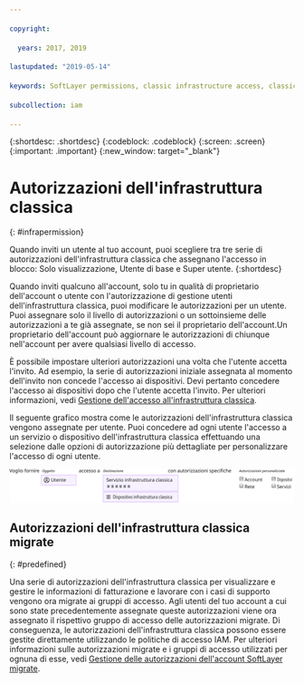 ```yaml
---

copyright:

  years: 2017, 2019

lastupdated: "2019-05-14"

keywords: SoftLayer permissions, classic infrastructure access, classic infrastructure permission, migrated SoftLayer permissions, migrated permission access group

subcollection: iam

---
```


{:shortdesc: .shortdesc}
{:codeblock: .codeblock}
{:screen: .screen}
{:important: .important}
{:new_window: target="_blank"}

# Autorizzazioni dell'infrastruttura classica
{: #infrapermission}

Quando inviti un utente al tuo account, puoi scegliere tra tre serie di autorizzazioni dell'infrastruttura classica che assegnano l'accesso in blocco: Solo visualizzazione, Utente di base e Super utente.
{:shortdesc}

Quando inviti qualcuno all'account, solo tu in qualità di proprietario dell'account o utente con l'autorizzazione di gestione utenti dell'infrastruttura classica, puoi modificare le autorizzazioni per un utente. Puoi assegnare solo il livello di autorizzazioni o un sottoinsieme delle autorizzazioni a te già assegnate, se non sei il proprietario dell'account.Un proprietario dell'account può aggiornare le autorizzazioni di chiunque nell'account per avere qualsiasi livello di accesso.

È possibile impostare ulteriori autorizzazioni una volta che l'utente accetta l'invito. Ad esempio, la serie di autorizzazioni iniziale assegnata al momento dell'invito non concede l'accesso ai dispositivi. Devi pertanto concedere l'accesso ai dispositivi dopo che l'utente accetta l'invito. Per ulteriori informazioni, vedi [Gestione dell'accesso all'infrastruttura classica](/docs/iam?topic=iam-mngclassicinfra#mngclassicinfra).

Il seguente grafico mostra come le autorizzazioni dell'infrastruttura classica vengono assegnate per utente. Puoi concedere ad ogni utente l'accesso a un servizio o dispositivo dell'infrastruttura classica effettuando una selezione dalle opzioni di autorizzazione più dettagliate per personalizzare l'accesso di ogni utente.

![Accesso all'infrastruttura classica](images/ClassicIaaS.svg "Assegnazione dell'accesso all'infrastruttura classica selezionando un utente, dispositivo o servizio e quindi qualsiasi combinazione di autorizzazioni dettagliate")


## Autorizzazioni dell'infrastruttura classica migrate
{: #predefined}

Una serie di autorizzazioni dell'infrastruttura classica per visualizzare e gestire le informazioni di fatturazione e lavorare con i casi di supporto vengono ora migrate ai gruppi di accesso. Agli utenti del tuo account a cui sono state precedentemente assegnate queste autorizzazioni viene ora assegnato il rispettivo gruppo di accesso delle autorizzazioni migrate. Di conseguenza, le autorizzazioni dell'infrastruttura classica possono essere gestite direttamente utilizzando le politiche di accesso IAM. Per ulteriori informazioni sulle autorizzazioni migrate e i gruppi di accesso utilizzati per ognuna di esse, vedi [Gestione delle autorizzazioni dell'account SoftLayer migrate](/docs/iam?topic=iam-migrated_permissions).

